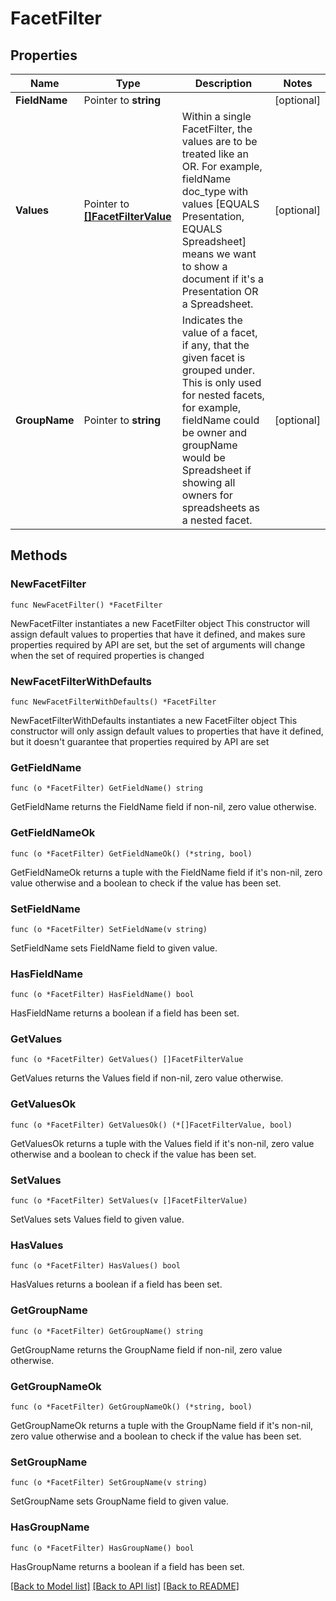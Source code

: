 # FacetFilter

## Properties

Name | Type | Description | Notes
------------ | ------------- | ------------- | -------------
**FieldName** | Pointer to **string** |  | [optional] 
**Values** | Pointer to [**[]FacetFilterValue**](FacetFilterValue.md) | Within a single FacetFilter, the values are to be treated like an OR. For example, fieldName doc_type with values [EQUALS Presentation, EQUALS Spreadsheet] means we want to show a document if it&#39;s a Presentation OR a Spreadsheet. | [optional] 
**GroupName** | Pointer to **string** | Indicates the value of a facet, if any, that the given facet is grouped under. This is only used for nested facets, for example, fieldName could be owner and groupName would be Spreadsheet if showing all owners for spreadsheets as a nested facet. | [optional] 

## Methods

### NewFacetFilter

`func NewFacetFilter() *FacetFilter`

NewFacetFilter instantiates a new FacetFilter object
This constructor will assign default values to properties that have it defined,
and makes sure properties required by API are set, but the set of arguments
will change when the set of required properties is changed

### NewFacetFilterWithDefaults

`func NewFacetFilterWithDefaults() *FacetFilter`

NewFacetFilterWithDefaults instantiates a new FacetFilter object
This constructor will only assign default values to properties that have it defined,
but it doesn't guarantee that properties required by API are set

### GetFieldName

`func (o *FacetFilter) GetFieldName() string`

GetFieldName returns the FieldName field if non-nil, zero value otherwise.

### GetFieldNameOk

`func (o *FacetFilter) GetFieldNameOk() (*string, bool)`

GetFieldNameOk returns a tuple with the FieldName field if it's non-nil, zero value otherwise
and a boolean to check if the value has been set.

### SetFieldName

`func (o *FacetFilter) SetFieldName(v string)`

SetFieldName sets FieldName field to given value.

### HasFieldName

`func (o *FacetFilter) HasFieldName() bool`

HasFieldName returns a boolean if a field has been set.

### GetValues

`func (o *FacetFilter) GetValues() []FacetFilterValue`

GetValues returns the Values field if non-nil, zero value otherwise.

### GetValuesOk

`func (o *FacetFilter) GetValuesOk() (*[]FacetFilterValue, bool)`

GetValuesOk returns a tuple with the Values field if it's non-nil, zero value otherwise
and a boolean to check if the value has been set.

### SetValues

`func (o *FacetFilter) SetValues(v []FacetFilterValue)`

SetValues sets Values field to given value.

### HasValues

`func (o *FacetFilter) HasValues() bool`

HasValues returns a boolean if a field has been set.

### GetGroupName

`func (o *FacetFilter) GetGroupName() string`

GetGroupName returns the GroupName field if non-nil, zero value otherwise.

### GetGroupNameOk

`func (o *FacetFilter) GetGroupNameOk() (*string, bool)`

GetGroupNameOk returns a tuple with the GroupName field if it's non-nil, zero value otherwise
and a boolean to check if the value has been set.

### SetGroupName

`func (o *FacetFilter) SetGroupName(v string)`

SetGroupName sets GroupName field to given value.

### HasGroupName

`func (o *FacetFilter) HasGroupName() bool`

HasGroupName returns a boolean if a field has been set.


[[Back to Model list]](../README.md#documentation-for-models) [[Back to API list]](../README.md#documentation-for-api-endpoints) [[Back to README]](../README.md)


